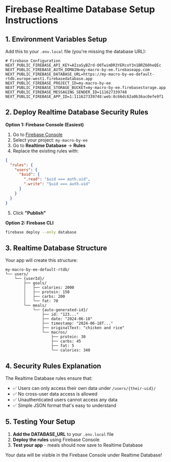 # Firebase Realtime Database Setup Instructions

## 1. Environment Variables Setup

Add this to your `.env.local` file (you're missing the database URL):

```env
# Firebase Configuration
NEXT_PUBLIC_FIREBASE_API_KEY=AIzaSyBZrd-O0TwimDR3YERcoY3n1BRZ60heQEc
NEXT_PUBLIC_FIREBASE_AUTH_DOMAIN=my-macro-by-ee.firebaseapp.com
NEXT_PUBLIC_FIREBASE_DATABASE_URL=https://my-macro-by-ee-default-rtdb.europe-west1.firebasedatabase.app
NEXT_PUBLIC_FIREBASE_PROJECT_ID=my-macro-by-ee
NEXT_PUBLIC_FIREBASE_STORAGE_BUCKET=my-macro-by-ee.firebasestorage.app
NEXT_PUBLIC_FIREBASE_MESSAGING_SENDER_ID=111627339748
NEXT_PUBLIC_FIREBASE_APP_ID=1:111627339748:web:8c66dc62a0b36ac0efe9f1
```

## 2. Deploy Realtime Database Security Rules

**Option 1: Firebase Console (Easiest)**
1. Go to [Firebase Console](https://console.firebase.google.com)
2. Select your project: `my-macro-by-ee`
3. Go to **Realtime Database** → **Rules**
4. Replace the existing rules with:

```json
{
  "rules": {
    "users": {
      "$uid": {
        ".read": "$uid === auth.uid",
        ".write": "$uid === auth.uid"
      }
    }
  }
}
```

5. Click **"Publish"**

**Option 2: Firebase CLI**
```bash
firebase deploy --only database
```

## 3. Realtime Database Structure

Your app will create this structure:

```
my-macro-by-ee-default-rtdb/
└── users/
    └── {userId}/
        ├── goals/
        │   ├── calories: 2000
        │   ├── protein: 150
        │   ├── carbs: 200
        │   └── fat: 70
        └── meals/
            └── {auto-generated-id}/
                ├── id: "123..."
                ├── date: "2024-06-18"
                ├── timestamp: "2024-06-18T..."
                ├── originalText: "chicken and rice"
                └── macros/
                    ├── protein: 30
                    ├── carbs: 45
                    ├── fat: 5
                    └── calories: 340
```

## 4. Security Rules Explanation

The Realtime Database rules ensure that:
- ✅ Users can only access their own data under `/users/{their-uid}/`
- ✅ No cross-user data access is allowed
- ✅ Unauthenticated users cannot access any data
- ✅ Simple JSON format that's easy to understand

## 5. Testing Your Setup

1. **Add the DATABASE_URL** to your `.env.local` file
2. **Deploy the rules** using Firebase Console
3. **Test your app** - meals should now save to Realtime Database

Your data will be visible in the Firebase Console under Realtime Database! 